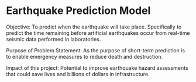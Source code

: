 # Earthquake Prediction Model

Objective: To predict when the earthquake will take place. Specifically to predict the time remaining before artificial earthquakes occur from real-time seismic data performed in laboratories.

Purpose of Problem Statement: As the purpose of short-term prediction is to enable emergency measures to reduce death and destruction.

Impact of this project: Potential to improve earthquake hazard assessments that could save lives and billions of dollars in infrastructure.
